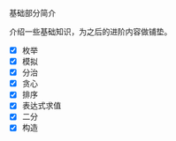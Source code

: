 基础部分简介

介绍一些基础知识，为之后的进阶内容做铺垫。

-   [x] 枚举
-   [x] 模拟
-   [x] 分治
-   [x] 贪心
-   [x] 排序
-   [x] 表达式求值
-   [x] 二分
-   [x] 构造
